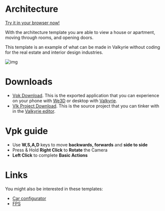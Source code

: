 # Architecture
[Try it in your browser now!](/vlk/samples/architecture/Architecture-Template-V2.vpk)

With the architecture template you are able to view a house or apartment, moving through rooms, and opening doors.

This template is an example of what can be made in Valkyrie without coding for the real estate and interior design industries.

![img](https://cdn2.talansoft.com/ftp/img/www/Design-and-Construction-1600x1200-v2.jpg)

# Downloads

- [Vpk Download](https://cdn2.talansoft.com/ftp/samples/Architecture-Template-V2.vpk). This is the exported application that you can experience on your phone with [We3D](/vlk/downloads#we3d) or desktop with [Valkyrie](/vlk/downloads#vlk).
- [Vlk Project Download](https://cdn2.talansoft.com/ftp/samples/Architecture-Template-V2.zip). This is the source project that you can tinker with in the [Valkyrie editor](/vlk/downloads#vlk).

# Vpk guide

- Use **W,S,A,D** keys to move **backwards, forwards** and **side to side**
- Press & Hold **Right Click** to **Rotate** the Camera
- **Left Click** to complete **Basic Actions**

# Links

You might also be interested in these templates:
- [Car configurator](./Car-Configurator)
- [FPS](./fps)
